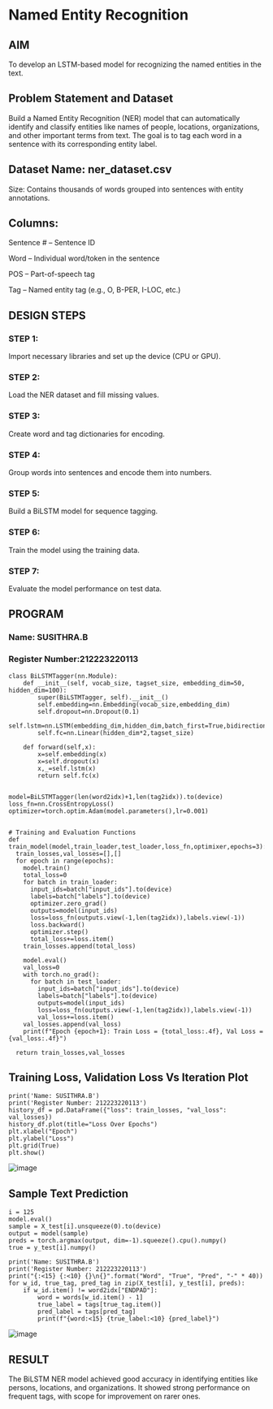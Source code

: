 # Named Entity Recognition

## AIM

To develop an LSTM-based model for recognizing the named entities in the text.

## Problem Statement and Dataset
Build a Named Entity Recognition (NER) model that can automatically identify and classify entities like names of people, locations, organizations, and other important terms from text. The goal is to tag each word in a sentence with its corresponding entity label.
## Dataset Name: ner_dataset.csv
Size: Contains thousands of words grouped into sentences with entity annotations.

## Columns:

Sentence # – Sentence ID

Word – Individual word/token in the sentence

POS – Part-of-speech tag

Tag – Named entity tag (e.g., O, B-PER, I-LOC, etc.)

## DESIGN STEPS

### STEP 1:
Import necessary libraries and set up the device (CPU or GPU).
### STEP 2:
Load the NER dataset and fill missing values.
### STEP 3:
Create word and tag dictionaries for encoding.
### STEP 4:
Group words into sentences and encode them into numbers.
### STEP 5:
Build a BiLSTM model for sequence tagging.
### STEP 6:
Train the model using the training data.
### STEP 7:
Evaluate the model performance on test data.
## PROGRAM
### Name: SUSITHRA.B
### Register Number:212223220113

```
class BiLSTMTagger(nn.Module):
    def __init__(self, vocab_size, tagset_size, embedding_dim=50, hidden_dim=100):
        super(BiLSTMTagger, self).__init__()
        self.embedding=nn.Embedding(vocab_size,embedding_dim)
        self.dropout=nn.Dropout(0.1)
        self.lstm=nn.LSTM(embedding_dim,hidden_dim,batch_first=True,bidirectional=True)
        self.fc=nn.Linear(hidden_dim*2,tagset_size)

    def forward(self,x):
        x=self.embedding(x)
        x=self.dropout(x)
        x,_=self.lstm(x)
        return self.fc(x)


model=BiLSTMTagger(len(word2idx)+1,len(tag2idx)).to(device)
loss_fn=nn.CrossEntropyLoss()
optimizer=torch.optim.Adam(model.parameters(),lr=0.001)


# Training and Evaluation Functions
def train_model(model,train_loader,test_loader,loss_fn,optimixer,epochs=3):
  train_losses,val_losses=[],[]
  for epoch in range(epochs):
    model.train()
    total_loss=0
    for batch in train_loader:
      input_ids=batch["input_ids"].to(device)
      labels=batch["labels"].to(device)
      optimizer.zero_grad()
      outputs=model(input_ids)
      loss=loss_fn(outputs.view(-1,len(tag2idx)),labels.view(-1))
      loss.backward()
      optimizer.step()
      total_loss+=loss.item()
    train_losses.append(total_loss)

    model.eval()
    val_loss=0
    with torch.no_grad():
      for batch in test_loader:
        input_ids=batch["input_ids"].to(device)
        labels=batch["labels"].to(device)
        outputs=model(input_ids)
        loss=loss_fn(outputs.view(-1,len(tag2idx)),labels.view(-1))
        val_loss+=loss.item()
    val_losses.append(val_loss)
    print(f"Epoch {epoch+1}: Train Loss = {total_loss:.4f}, Val Loss = {val_loss:.4f}")

  return train_losses,val_losses

```
## Training Loss, Validation Loss Vs Iteration Plot
```
print('Name: SUSITHRA.B')
print('Register Number: 212223220113')
history_df = pd.DataFrame({"loss": train_losses, "val_loss": val_losses})
history_df.plot(title="Loss Over Epochs")
plt.xlabel("Epoch")
plt.ylabel("Loss")
plt.grid(True)
plt.show()
```
![image](https://github.com/user-attachments/assets/a73a7fd2-edd2-4b3b-92a8-a8a847d003a1)

## Sample Text Prediction

```
i = 125
model.eval()
sample = X_test[i].unsqueeze(0).to(device)
output = model(sample)
preds = torch.argmax(output, dim=-1).squeeze().cpu().numpy()
true = y_test[i].numpy()

print('Name: SUSITHRA.B')
print('Register Number: 212223220113')
print("{:<15} {:<10} {}\n{}".format("Word", "True", "Pred", "-" * 40))
for w_id, true_tag, pred_tag in zip(X_test[i], y_test[i], preds):
    if w_id.item() != word2idx["ENDPAD"]:
        word = words[w_id.item() - 1]
        true_label = tags[true_tag.item()]
        pred_label = tags[pred_tag]
        print(f"{word:<15} {true_label:<10} {pred_label}")
```
![image](https://github.com/user-attachments/assets/9d36cd10-c7b7-4279-9436-0a7196a7d4e6)

## RESULT
The BiLSTM NER model achieved good accuracy in identifying entities like persons, locations, and organizations. It showed strong performance on frequent tags, with scope for improvement on rarer ones.
